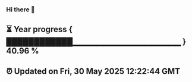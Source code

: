 ### Hi there 👋
⏳ Year progress { ████████████▁▁▁▁▁▁▁▁▁▁▁▁▁▁▁▁▁▁ } 40.96 %
---
⏰ Updated on Fri, 30 May 2025 12:22:44 GMT
---
